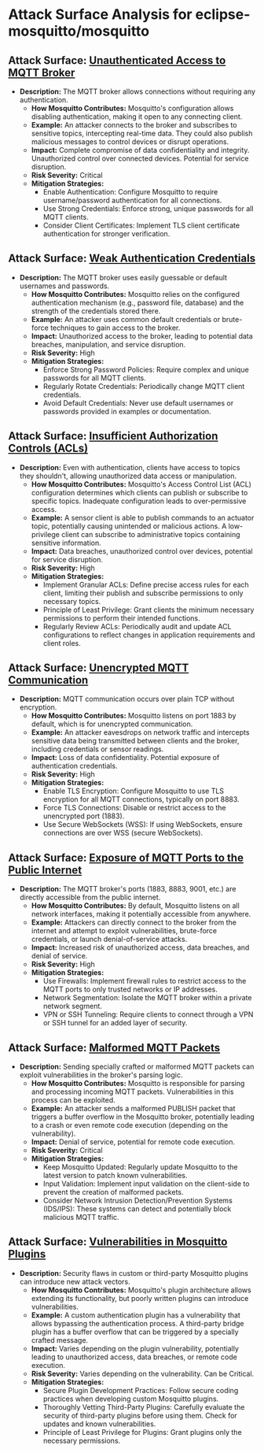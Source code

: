 # Attack Surface Analysis for eclipse-mosquitto/mosquitto

## Attack Surface: [Unauthenticated Access to MQTT Broker](./attack_surfaces/unauthenticated_access_to_mqtt_broker.md)

*   **Description:** The MQTT broker allows connections without requiring any authentication.
    *   **How Mosquitto Contributes:** Mosquitto's configuration allows disabling authentication, making it open to any connecting client.
    *   **Example:** An attacker connects to the broker and subscribes to sensitive topics, intercepting real-time data. They could also publish malicious messages to control devices or disrupt operations.
    *   **Impact:** Complete compromise of data confidentiality and integrity. Unauthorized control over connected devices. Potential for service disruption.
    *   **Risk Severity:** Critical
    *   **Mitigation Strategies:**
        *   Enable Authentication: Configure Mosquitto to require username/password authentication for all connections.
        *   Use Strong Credentials: Enforce strong, unique passwords for all MQTT clients.
        *   Consider Client Certificates: Implement TLS client certificate authentication for stronger verification.

## Attack Surface: [Weak Authentication Credentials](./attack_surfaces/weak_authentication_credentials.md)

*   **Description:** The MQTT broker uses easily guessable or default usernames and passwords.
    *   **How Mosquitto Contributes:** Mosquitto relies on the configured authentication mechanism (e.g., password file, database) and the strength of the credentials stored there.
    *   **Example:** An attacker uses common default credentials or brute-force techniques to gain access to the broker.
    *   **Impact:** Unauthorized access to the broker, leading to potential data breaches, manipulation, and service disruption.
    *   **Risk Severity:** High
    *   **Mitigation Strategies:**
        *   Enforce Strong Password Policies: Require complex and unique passwords for all MQTT clients.
        *   Regularly Rotate Credentials: Periodically change MQTT client credentials.
        *   Avoid Default Credentials: Never use default usernames or passwords provided in examples or documentation.

## Attack Surface: [Insufficient Authorization Controls (ACLs)](./attack_surfaces/insufficient_authorization_controls__acls_.md)

*   **Description:**  Even with authentication, clients have access to topics they shouldn't, allowing unauthorized data access or manipulation.
    *   **How Mosquitto Contributes:** Mosquitto's Access Control List (ACL) configuration determines which clients can publish or subscribe to specific topics. Inadequate configuration leads to over-permissive access.
    *   **Example:** A sensor client is able to publish commands to an actuator topic, potentially causing unintended or malicious actions. A low-privilege client can subscribe to administrative topics containing sensitive information.
    *   **Impact:** Data breaches, unauthorized control over devices, potential for service disruption.
    *   **Risk Severity:** High
    *   **Mitigation Strategies:**
        *   Implement Granular ACLs: Define precise access rules for each client, limiting their publish and subscribe permissions to only necessary topics.
        *   Principle of Least Privilege: Grant clients the minimum necessary permissions to perform their intended functions.
        *   Regularly Review ACLs: Periodically audit and update ACL configurations to reflect changes in application requirements and client roles.

## Attack Surface: [Unencrypted MQTT Communication](./attack_surfaces/unencrypted_mqtt_communication.md)

*   **Description:** MQTT communication occurs over plain TCP without encryption.
    *   **How Mosquitto Contributes:** Mosquitto listens on port 1883 by default, which is for unencrypted communication.
    *   **Example:** An attacker eavesdrops on network traffic and intercepts sensitive data being transmitted between clients and the broker, including credentials or sensor readings.
    *   **Impact:** Loss of data confidentiality. Potential exposure of authentication credentials.
    *   **Risk Severity:** High
    *   **Mitigation Strategies:**
        *   Enable TLS Encryption: Configure Mosquitto to use TLS encryption for all MQTT connections, typically on port 8883.
        *   Force TLS Connections: Disable or restrict access to the unencrypted port (1883).
        *   Use Secure WebSockets (WSS): If using WebSockets, ensure connections are over WSS (secure WebSockets).

## Attack Surface: [Exposure of MQTT Ports to the Public Internet](./attack_surfaces/exposure_of_mqtt_ports_to_the_public_internet.md)

*   **Description:** The MQTT broker's ports (1883, 8883, 9001, etc.) are directly accessible from the public internet.
    *   **How Mosquitto Contributes:** By default, Mosquitto listens on all network interfaces, making it potentially accessible from anywhere.
    *   **Example:** Attackers can directly connect to the broker from the internet and attempt to exploit vulnerabilities, brute-force credentials, or launch denial-of-service attacks.
    *   **Impact:** Increased risk of unauthorized access, data breaches, and denial of service.
    *   **Risk Severity:** High
    *   **Mitigation Strategies:**
        *   Use Firewalls: Implement firewall rules to restrict access to the MQTT ports to only trusted networks or IP addresses.
        *   Network Segmentation: Isolate the MQTT broker within a private network segment.
        *   VPN or SSH Tunneling: Require clients to connect through a VPN or SSH tunnel for an added layer of security.

## Attack Surface: [Malformed MQTT Packets](./attack_surfaces/malformed_mqtt_packets.md)

*   **Description:** Sending specially crafted or malformed MQTT packets can exploit vulnerabilities in the broker's parsing logic.
    *   **How Mosquitto Contributes:** Mosquitto is responsible for parsing and processing incoming MQTT packets. Vulnerabilities in this process can be exploited.
    *   **Example:** An attacker sends a malformed PUBLISH packet that triggers a buffer overflow in the Mosquitto broker, potentially leading to a crash or even remote code execution (depending on the vulnerability).
    *   **Impact:** Denial of service, potential for remote code execution.
    *   **Risk Severity:** Critical
    *   **Mitigation Strategies:**
        *   Keep Mosquitto Updated: Regularly update Mosquitto to the latest version to patch known vulnerabilities.
        *   Input Validation: Implement input validation on the client-side to prevent the creation of malformed packets.
        *   Consider Network Intrusion Detection/Prevention Systems (IDS/IPS): These systems can detect and potentially block malicious MQTT traffic.

## Attack Surface: [Vulnerabilities in Mosquitto Plugins](./attack_surfaces/vulnerabilities_in_mosquitto_plugins.md)

*   **Description:** Security flaws in custom or third-party Mosquitto plugins can introduce new attack vectors.
    *   **How Mosquitto Contributes:** Mosquitto's plugin architecture allows extending its functionality, but poorly written plugins can introduce vulnerabilities.
    *   **Example:** A custom authentication plugin has a vulnerability that allows bypassing the authentication process. A third-party bridge plugin has a buffer overflow that can be triggered by a specially crafted message.
    *   **Impact:** Varies depending on the plugin vulnerability, potentially leading to unauthorized access, data breaches, or remote code execution.
    *   **Risk Severity:** Varies depending on the vulnerability. Can be Critical.
    *   **Mitigation Strategies:**
        *   Secure Plugin Development Practices: Follow secure coding practices when developing custom Mosquitto plugins.
        *   Thoroughly Vetting Third-Party Plugins: Carefully evaluate the security of third-party plugins before using them. Check for updates and known vulnerabilities.
        *   Principle of Least Privilege for Plugins: Grant plugins only the necessary permissions.

